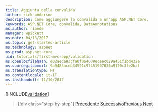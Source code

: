 ```yaml
---
title: Aggiunta della convalida
author: rick-anderson
description: Come aggiungere la convalida a un'app ASP.NET Core.
keywords: ASP.NET Core, convalida, DataAnnotations
ms.author: riande
manager: wpickett
ms.date: 04/13/2017
ms.topic: get-started-article
ms.technology: aspnet
ms.prod: asp.net-core
uid: tutorials/first-mvc-app/validation
ms.openlocfilehash: e02aeda83cfa0f064000eceec029a451f1bd432e
ms.sourcegitcommit: 9a9483aceb34591c97451997036a9120c3fe2baf
ms.translationtype: HT
ms.contentlocale: it-IT
ms.lasthandoff: 11/10/2017
---
```

[!INCLUDE[validation](../../includes/mvc-intro/validation.md)]

>[!div class="step-by-step"]
<span data-ttu-id="72c3f-104">[Precedente](new-field.md)
[Successivo](details.md)</span><span class="sxs-lookup"><span data-stu-id="72c3f-104">[Previous](new-field.md)
[Next](details.md)</span></span>  
